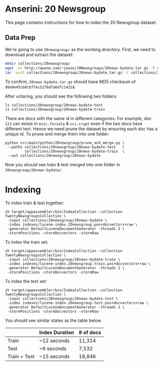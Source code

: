 # Anserini: 20 Newsgroup

This page contains instructions for how to index the 20 Newsgroup dataset.

## Data Prep

We're going to use `20newsgroup/` as the working directory.
First, we need to download and extract the dataset:

```sh
mkdir collections/20newsgroup/
wget -nc http://qwone.com/~jason/20Newsgroups/20news-bydate.tar.gz -P collections/20newsgroup
tar -xvzf collections/20newsgroup/20news-bydate.tar.gz -C collections/20newsgroup
```

To confirm, `20news-bydate.tar.gz` should have MD5 checksum of `d6e9e45cb8cb77ec5276dfa6dfc14318`.

After untaring, you should see the following two folders:
```
ls collections/20newsgroup/20news-bydate-test
ls collections/20newsgroup/20news-bydate-train
```

There are docs with the same id in different categories.
For example, doc `123` can exists in `misc.forsale` & `sci.crypt` even if the two docs have different text. Hence we need prune the dataset by ensuring each doc has a unique id.
To prune and merge them into one folder:
```
python src/main/python/20newsgroup/prune_and_merge.py \
 --paths collections/20newsgroup/20news-bydate-test   \
         collections/20newsgroup/20news-bydate-train  \
 --out collections/20newsgroup/20news-bydate
```

Now you should see train & test merged into one folder in `20newsgroup/20news-bydate/`.

# Indexing

To index train & test together:
```
sh target/appassembler/bin/IndexCollection -collection TwentyNewsgroupsCollection \
 -input collections/20newsgroup/20news-bydate \
 -index indexes/lucene-index.20newsgroup.pos+docvectors+raw \
 -generator DefaultLuceneDocumentGenerator -threads 2 \
 -storePositions -storeDocvectors -storeRaw
```

To index the train set:
```
sh target/appassembler/bin/IndexCollection -collection TwentyNewsgroupsCollection \
 -input collections/20newsgroup/20news-bydate-train \
 -index indexes/lucene-index.20newsgroup.train.pos+docvectors+raw \
 -generator DefaultLuceneDocumentGenerator -threads 2 \
 -storePositions -storeDocvectors -storeRaw
```

To index the test set:
```
sh target/appassembler/bin/IndexCollection -collection TwentyNewsgroupsCollection \
 -input collections/20newsgroup/20news-bydate-test \
 -index indexes/lucene-index.20newsgroup.test.pos+docvectors+raw \
 -generator DefaultLuceneDocumentGenerator -threads 2 \
 -storePositions -storeDocvectors -storeRaw
```

You should see similar states as the table below.

|               | Index Duration  | # of docs |
|---------------|-----------------|-----------|
| Train         |     ~12 seconds |    11,314 |
| Test          |      ~6 seconds |     7,532 |
| Train + Test  |     ~15 seconds |    18,846 |
